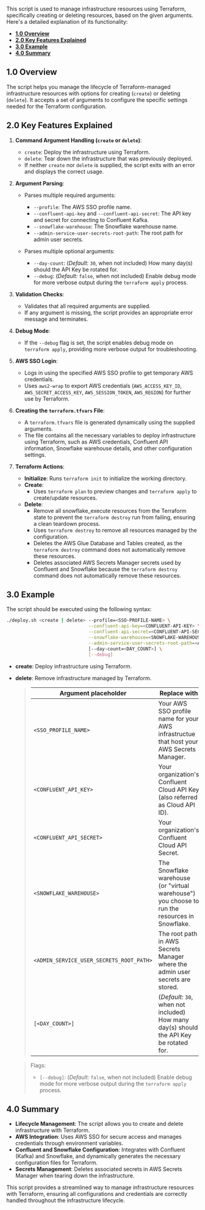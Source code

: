 This script is used to manage infrastructure resources using Terraform, specifically creating or deleting resources, based on the given arguments. Here's a detailed explanation of its functionality:

<!-- toc -->
+ [**1.0 Overview**](#10-overview)
+ [**2.0 Key Features Explained**](#20-key-features-explained)
+ [**3.0 Example**](#30-example)
+ [**4.0 Summary**](#40-summary)
<!-- tocstop -->


## 1.0 Overview
The script helps you manage the lifecycle of Terraform-managed infrastructure resources with options for creating (`create`) or deleting (`delete`). It accepts a set of arguments to configure the specific settings needed for the Terraform configuration.

## 2.0 Key Features Explained
1. **Command Argument Handling (`create` or `delete`)**:
   - `create`: Deploy the infrastructure using Terraform.
   - `delete`: Tear down the infrastructure that was previously deployed.
   - If neither `create` nor `delete` is supplied, the script exits with an error and displays the correct usage.

2. **Argument Parsing**:
   - Parses multiple required arguments:
     - `--profile`: The AWS SSO profile name.
     - `--confluent-api-key` and `--confluent-api-secret`: The API key and secret for connecting to Confluent Kafka.
     - `--snowflake-warehouse`: The Snowflake warehouse name.
     - `--admin-service-user-secrets-root-path`: The root path for admin user secrets.

   - Parses multiple optional arguments:
     - `--day-count`: (_Default:_ `30`, when not included) How many day(s) should the API Key be rotated for.
     - `--debug`: (_Default:_ `false`, when not included) Enable debug mode for more verbose output during the `terraform apply` process.

3. **Validation Checks**:
   - Validates that all required arguments are supplied.
   - If any argument is missing, the script provides an appropriate error message and terminates.

4. **Debug Mode**:
   - If the `--debug` flag is set, the script enables debug mode on `terraform apply`, providing more verbose output for troubleshooting.

5. **AWS SSO Login**:
   - Logs in using the specified AWS SSO profile to get temporary AWS credentials.
   - Uses `aws2-wrap` to export AWS credentials (`AWS_ACCESS_KEY_ID`, `AWS_SECRET_ACCESS_KEY`, `AWS_SESSION_TOKEN`, `AWS_REGION`) for further use by Terraform.

6. **Creating the `terraform.tfvars` File**:
   - A `terraform.tfvars` file is generated dynamically using the supplied arguments.
   - The file contains all the necessary variables to deploy infrastructure using Terraform, such as AWS credentials, Confluent API information, Snowflake warehouse details, and other configuration settings.

7. **Terraform Actions**:
   - **Initialize**: Runs `terraform init` to initialize the working directory.
   - **Create**:
      - Uses `terraform plan` to preview changes and `terraform apply` to create/update resources.
   - **Delete**:
      * Remove all snowflake_execute resources from the Terraform state to prevent the `terraform destroy` run from failing, ensuring a clean teardown process.
      * Uses `terraform destroy` to remove all resources managed by the configuration.
      * Deletes the AWS Glue Database and Tables created, as the `terraform destroy` command does not automatically remove these resources.
      * Deletes associated AWS Secrets Manager secrets used by Confluent and Snowflake because the `terraform destroy` command does not automatically remove these resources.

## 3.0 Example
The script should be executed using the following syntax:

```bash
./deploy.sh <create | delete> --profile=<SSO-PROFILE-NAME> \
                              --confluent-api-key=<CONFLUENT-API-KEY> \
                              --confluent-api-secret=<CONFLUENT-API-SECRET> \
                              --snowflake-warehouse=<SNOWFLAKE-WAREHOUSE> \
                              --admin-service-user-secrets-root-path=<ADMIN_SERVICE_USER_SECRETS_ROOT_PATH> \
                              [--day-count=<DAY_COUNT>] \
                              [--debug]
```

- **create**: Deploy infrastructure using Terraform.
- **delete**: Remove infrastructure managed by Terraform.
   > Argument placeholder|Replace with
   > -|-
   > `<SSO_PROFILE_NAME>`|Your AWS SSO profile name for your AWS infrastructue that host your AWS Secrets Manager.
   > `<CONFLUENT_API_KEY>`|Your organization's Confluent Cloud API Key (also referred as Cloud API ID).
   > `<CONFLUENT_API_SECRET>`|Your organization's Confluent Cloud API Secret.
   > `<SNOWFLAKE_WAREHOUSE>`|The Snowflake warehouse (or "virtual warehouse") you choose to run the resources in Snowflake.
   > `<ADMIN_SERVICE_USER_SECRETS_ROOT_PATH>`|The root path in AWS Secrets Manager where the admin user secrets are stored.
   > `[<DAY_COUNT>]`|(_Default:_ `30`, when not included) How many day(s) should the API Key be rotated for.

   > Flags:
   > - `[--debug]`: (_Default:_ `false`, when not included) Enable debug mode for more verbose output during the `terraform apply` process.

## 4.0 Summary
- **Lifecycle Management**: The script allows you to create and delete infrastructure with Terraform.
- **AWS Integration**: Uses AWS SSO for secure access and manages credentials through environment variables.
- **Confluent and Snowflake Configuration**: Integrates with Confluent (Kafka) and Snowflake, and dynamically generates the necessary configuration files for Terraform.
- **Secrets Management**: Deletes associated secrets in AWS Secrets Manager when tearing down the infrastructure.

This script provides a streamlined way to manage infrastructure resources with Terraform, ensuring all configurations and credentials are correctly handled throughout the infrastructure lifecycle.
